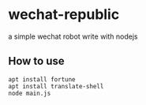 # wechat-republic
a simple wechat robot write with nodejs

## How to use
```
apt install fortune
apt install translate-shell
node main.js
```
